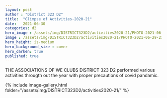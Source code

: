 ```yaml
---
layout: post
author : "District 323 D2"
title:  "Glimpse of Activities-2020-21"
date:   2021-06-30
categories: d2
hero_image : /assets/img/DISTRICT323D2/activities2020-21/PHOTO-2021-06-29-21-46-41_1.jpg
image : /assets/img/DISTRICT323D2/activities2020-21/PHOTO-2021-06-29-21-52-40.jpg
hero_height: is-medium
hero_background_size : cover
hero_darken: true
published: true
---
```


THE ASSOCIATIONS OF WE CLUBS DISTRICT 323 D2 performed various activities througth out the year with proper precautions of covid pandamic.


{% include image-gallery.html folder="/assets/img/DISTRICT323D2/activities2020-21/" %}